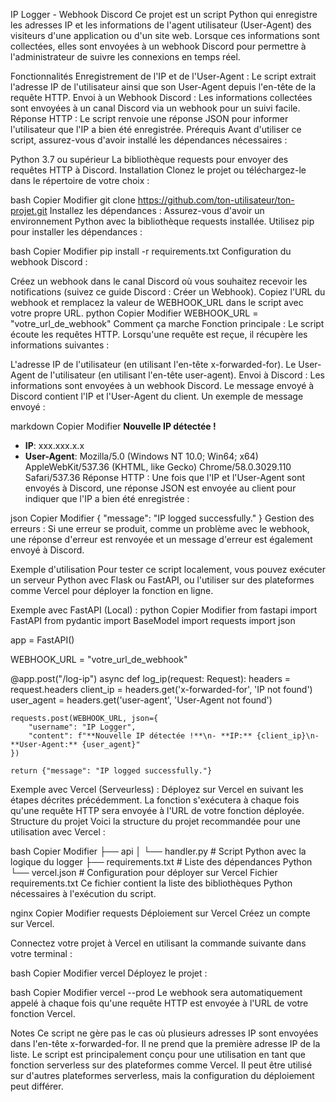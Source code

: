 IP Logger - Webhook Discord
Ce projet est un script Python qui enregistre les adresses IP et les informations de l'agent utilisateur (User-Agent) des visiteurs d'une application ou d'un site web. Lorsque ces informations sont collectées, elles sont envoyées à un webhook Discord pour permettre à l'administrateur de suivre les connexions en temps réel.

Fonctionnalités
Enregistrement de l'IP et de l'User-Agent : Le script extrait l'adresse IP de l'utilisateur ainsi que son User-Agent depuis l'en-tête de la requête HTTP.
Envoi à un Webhook Discord : Les informations collectées sont envoyées à un canal Discord via un webhook pour un suivi facile.
Réponse HTTP : Le script renvoie une réponse JSON pour informer l'utilisateur que l'IP a bien été enregistrée.
Prérequis
Avant d'utiliser ce script, assurez-vous d'avoir installé les dépendances nécessaires :

Python 3.7 ou supérieur
La bibliothèque requests pour envoyer des requêtes HTTP à Discord.
Installation
Clonez le projet ou téléchargez-le dans le répertoire de votre choix :

bash
Copier
Modifier
git clone https://github.com/ton-utilisateur/ton-projet.git
Installez les dépendances : Assurez-vous d'avoir un environnement Python avec la bibliothèque requests installée. Utilisez pip pour installer les dépendances :

bash
Copier
Modifier
pip install -r requirements.txt
Configuration du webhook Discord :

Créez un webhook dans le canal Discord où vous souhaitez recevoir les notifications (suivez ce guide Discord : Créer un Webhook).
Copiez l'URL du webhook et remplacez la valeur de WEBHOOK_URL dans le script avec votre propre URL.
python
Copier
Modifier
WEBHOOK_URL = "votre_url_de_webhook"
Comment ça marche
Fonction principale : Le script écoute les requêtes HTTP. Lorsqu'une requête est reçue, il récupère les informations suivantes :

L'adresse IP de l'utilisateur (en utilisant l'en-tête x-forwarded-for).
Le User-Agent de l'utilisateur (en utilisant l'en-tête user-agent).
Envoi à Discord : Les informations sont envoyées à un webhook Discord. Le message envoyé à Discord contient l'IP et l'User-Agent du client. Un exemple de message envoyé :

markdown
Copier
Modifier
**Nouvelle IP détectée !**
- **IP**: xxx.xxx.x.x
- **User-Agent**: Mozilla/5.0 (Windows NT 10.0; Win64; x64) AppleWebKit/537.36 (KHTML, like Gecko) Chrome/58.0.3029.110 Safari/537.36
Réponse HTTP : Une fois que l'IP et l'User-Agent sont envoyés à Discord, une réponse JSON est envoyée au client pour indiquer que l'IP a bien été enregistrée :

json
Copier
Modifier
{
  "message": "IP logged successfully."
}
Gestion des erreurs : Si une erreur se produit, comme un problème avec le webhook, une réponse d'erreur est renvoyée et un message d'erreur est également envoyé à Discord.

Exemple d'utilisation
Pour tester ce script localement, vous pouvez exécuter un serveur Python avec Flask ou FastAPI, ou l'utiliser sur des plateformes comme Vercel pour déployer la fonction en ligne.

Exemple avec FastAPI (Local) :
python
Copier
Modifier
from fastapi import FastAPI
from pydantic import BaseModel
import requests
import json

app = FastAPI()

WEBHOOK_URL = "votre_url_de_webhook"

@app.post("/log-ip")
async def log_ip(request: Request):
    headers = request.headers
    client_ip = headers.get('x-forwarded-for', 'IP not found')
    user_agent = headers.get('user-agent', 'User-Agent not found')

    requests.post(WEBHOOK_URL, json={
        "username": "IP Logger",
        "content": f"**Nouvelle IP détectée !**\n- **IP:** {client_ip}\n- **User-Agent:** {user_agent}"
    })

    return {"message": "IP logged successfully."}
Exemple avec Vercel (Serveurless) :
Déployez sur Vercel en suivant les étapes décrites précédemment.
La fonction s'exécutera à chaque fois qu'une requête HTTP sera envoyée à l'URL de votre fonction déployée.
Structure du projet
Voici la structure du projet recommandée pour une utilisation avec Vercel :

bash
Copier
Modifier
├── api
│   └── handler.py           # Script Python avec la logique du logger
├── requirements.txt         # Liste des dépendances Python
└── vercel.json              # Configuration pour déployer sur Vercel
Fichier requirements.txt
Ce fichier contient la liste des bibliothèques Python nécessaires à l'exécution du script.

nginx
Copier
Modifier
requests
Déploiement sur Vercel
Créez un compte sur Vercel.

Connectez votre projet à Vercel en utilisant la commande suivante dans votre terminal :

bash
Copier
Modifier
vercel
Déployez le projet :

bash
Copier
Modifier
vercel --prod
Le webhook sera automatiquement appelé à chaque fois qu'une requête HTTP est envoyée à l'URL de votre fonction Vercel.

Notes
Ce script ne gère pas le cas où plusieurs adresses IP sont envoyées dans l'en-tête x-forwarded-for. Il ne prend que la première adresse IP de la liste.
Le script est principalement conçu pour une utilisation en tant que fonction serverless sur des plateformes comme Vercel. Il peut être utilisé sur d'autres plateformes serverless, mais la configuration du déploiement peut différer.
